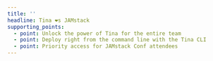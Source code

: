 ```yaml
---
title: ''
headline: Tina ❤️s JAMstack
supporting_points:
  - point: Unlock the power of Tina for the entire team
  - point: Deploy right from the command line with the Tina CLI
  - point: Priority access for JAMstack Conf attendees
---
```

